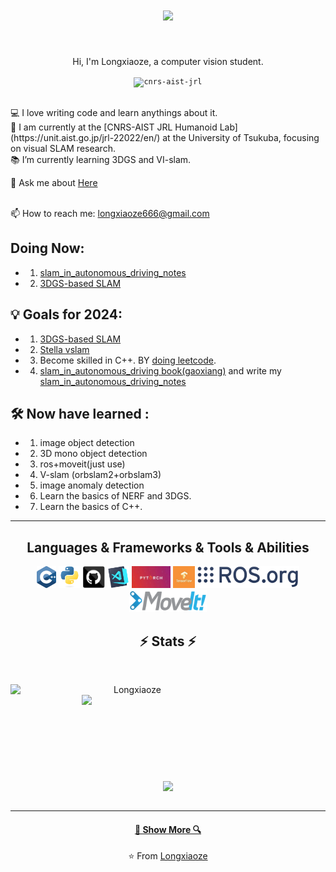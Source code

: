 <h1 align="center">
  <a href="https://git.io/typing-svg">
    <img src="https://readme-typing-svg.herokuapp.com/?lines=Hello,+There!+👋;This+is+Longxiaoze....;Nice+to+meet+you!&center=true&size=30">
  </a>
</h1>

<br>
<p align="center">
  Hi, I'm Longxiaoze, a computer vision student.
  <br>

  <p align="center">
  <code><img title="cnrs-aist-jrl" height="35" src="[https://github.com/Longxiaoze/Longxiaoze/blob/main/imgs/cpp.svg](https://github.com/Longxiaoze/Longxiaoze/blob/main/imgs/cnrs-aist-jrl.png)"></code>
  </p>
  
  <br>
  💻 I love writing code and learn anythings about it.
  <br>
  🔬 I am currently at the [CNRS-AIST JRL Humanoid Lab](https://unit.aist.go.jp/jrl-22022/en/) at the University of Tsukuba, focusing on visual SLAM research.
  <br>
  📚 I’m currently learning 3DGS and VI-slam.
  <br>

  💬 Ask me about <a href="https://github.com/Longxiaoze/Longxiaoze/issues" title="Issues">Here</a>

  
  <br>
  📫 How to reach me: <a href="mailto: longxiaoze666@gmail.com">longxiaoze666@gmail.com</a>
</p>

## Doing Now:
  - 1) [slam_in_autonomous_driving_notes](https://github.com/Longxiaoze/slam_in_autonomous_driving_notes)
  - 2) [3DGS-based SLAM](https://github.com/Longxiaoze/3DGS-SLAM-learn)


## 💡 Goals for 2024:
  - 1) [3DGS-based SLAM](https://github.com/Longxiaoze/3DGS-SLAM-learn)
  - 2) [Stella vslam](https://github.com/stella-cv/stella_vslam)
  - 3) Become skilled in C++. BY [doing leetcode](https://github.com/Longxiaoze/DataStructure_leetcode).
  - 4) [slam_in_autonomous_driving book(gaoxiang)](https://github.com/gaoxiang12/slam_in_autonomous_driving)  and write my [slam_in_autonomous_driving_notes](https://github.com/Longxiaoze/slam_in_autonomous_driving_notes)


## 🛠 Now have learned :
  - 1) image object detection
  - 2) 3D mono object detection
  - 3) ros+moveit(just use)
  - 4) V-slam (orbslam2+orbslam3)
  - 5) image anomaly detection
  - 6) Learn the basics of NERF and 3DGS.
  - 7) Learn the basics of C++.
<hr>



<h2 align="center">Languages & Frameworks & Tools & Abilities</h2>

<p align="center">
  <code><img title="C++" height="35" src="https://github.com/Longxiaoze/Longxiaoze/blob/main/imgs/cpp.svg"></code>
  <code><img title="Python" height="35" src="https://github.com/Longxiaoze/Longxiaoze/blob/main/imgs/python-original.svg"></code>
  <code><img title="github" height="35" src="https://github.com/Longxiaoze/Longxiaoze/blob/main/imgs/30_github.c0a4dde53e.png"></code>
  <code><img title="vscode" height="35" src="https://github.com/Longxiaoze/Longxiaoze/blob/main/imgs/vscode.png"></code>
  <code><img title="pytorch" height="35" src="https://github.com/Longxiaoze/Longxiaoze/blob/main/imgs/pytorch.jpeg"></code>
  <code><img title="tensorflow" height="35" src="https://github.com/Longxiaoze/Longxiaoze/blob/main/imgs/tensorflow.jpg"></code>
  <code><img title="ros" height="35" src="https://github.com/Longxiaoze/Longxiaoze/blob/main/imgs/ros_org.png"></code>
  <code><img title="moveit" height="35" src="https://github.com/Longxiaoze/Longxiaoze/blob/main/imgs/moviet.png"></code>
</p>

<h2 align="center">⚡ Stats ⚡</h2>
<br>
<p align=center>
  <div align=center>
    <a href="https://github.com/Longxiaoze/github-readme-streak-stats" title="Go to Source">
      <img align="left" width=390 src="https://github-readme-streak-stats.herokuapp.com/?user=Longxiaoze&theme=react&border=61dafb&hide_border=true" alt="Longxiaoze" />
    </a>
    <a href="https://github.com/Longxiaoze/github-readme-stats" title="Go to Source">
      <img align="right" width=390 src="https://github-readme-stats.vercel.app/api?username=Longxiaoze&show_icons=true&theme=react&border_color=61dafb&hide_border=true" />
    </a>
  </div>
  <br><br><br><br><br><br><br><br><br>
  <div align=center>
    <a href="https://github.com/Longxiaoze/github-readme-stats">
      <img width=325 align="center" src="https://github-readme-stats.vercel.app/api/top-langs/?username=Longxiaoze&hide=c%23,powershell,Mathematica,Python,Objective-C,Objective-C%2b%2b,Cuda&title_color=61dafb&text_color=ffffff&icon_color=61dafb&bg_color=20232a&langs_count=8&layout=compact&border_color=61dafb&hide_border=true" />
    </a>
  </div>
  <br>
  
</p>

<hr>

<h4 align="center"><a href=https://github.com/Longxiaoze?tab=repositories" title="Show Repositories">🔎 Show More 🔍</a></h4>

<p align = "center">
    ⭐️ From <a href="https://github.com/Longxiaoze/">Longxiaoze</a>
</p>
